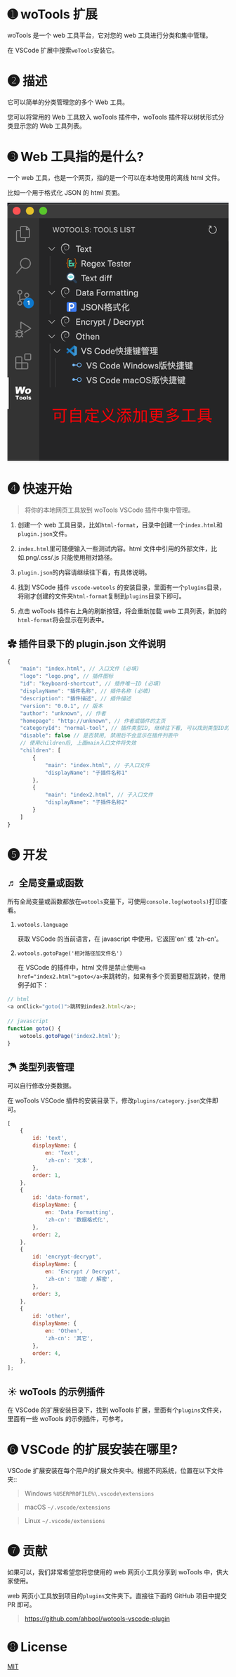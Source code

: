 # ➊ woTools 扩展

woTools 是一个 web 工具平台，它对您的 web 工具进行分类和集中管理。

在 VSCode 扩展中搜索`woTools`安装它。

# ➋ 描述

它可以简单的分类管理您的多个 Web 工具。

您可以将常用的 Web 工具放入 woTools 插件中，woTools 插件将以树状形式分类显示您的 Web 工具列表。

# ➌ Web 工具指的是什么?

一个 web 工具，也是一个网页，指的是一个可以在本地使用的离线 html 文件。

比如一个用于格式化 JSON 的 html 页面。

![image](screenshots/main.png)

# ➍ 快速开始

> 将你的本地网页工具放到 woTools VSCode 插件中集中管理。

1. 创建一个 web 工具目录，比如`html-format`，目录中创建一个`index.html`和`plugin.json`文件。

2. `index.html`里可随便输入一些测试内容。html 文件中引用的外部文件，比如.png/.css/.js 只能使用相对路径。

3. `plugin.json`的内容请继续往下看，有具体说明。

4. 找到 VSCode 插件 `vscode-wotools` 的安装目录，里面有一个`plugins`目录，将刚才创建的文件夹`html-format`复制到`plugins`目录下即可。

5. 点击 woTools 插件右上角的刷新按钮，将会重新加载 web 工具列表，新加的`html-format`将会显示在列表中。

## ✿ 插件目录下的 plugin.json 文件说明

```javascript
{
    "main": "index.html", // 入口文件 (必填)
    "logo": "logo.png", // 插件图标
    "id": "keyboard-shortcut", // 插件唯一ID (必填)
    "displayName": "插件名称", // 插件名称 (必填)
    "description": "插件描述", // 插件描述
    "version": "0.0.1", // 版本
    "author": "unknown", // 作者
    "homepage": "http://unknown", // 作者或插件的主页
    "categoryId": "normal-tool", // 插件类型ID, 继续往下看, 可以找到类型ID的更多说明
    "disable": false // 是否禁用, 禁用后不会显示在插件列表中
    // 使用children后, 上面main入口文件将失效
    "children": [
        {
            "main": "index.html", // 子入口文件
            "displayName": "子插件名称1"
        },
        {
            "main": "index2.html", // 子入口文件
            "displayName": "子插件名称2"
        }
    ]
}
```

# ➎ 开发

## ♬ 全局变量或函数

所有全局变量或函数都放在`wotools`变量下，可使用`console.log(wotools)`打印查看。

1. `wotools.language`

    获取 VSCode 的当前语言，在 javascript 中使用，它返回'en' 或 'zh-cn'。

2. `wotools.gotoPage('相对路径加文件名')`

    在 VSCode 的插件中，html 文件是禁止使用`<a href="index2.html">goto</a>`来跳转的，如果有多个页面要相互跳转，使用例子如下：

```javascript
// html
<a onClick="goto()">跳转到index2.html</a>;

// javascript
function goto() {
    wotools.gotoPage('index2.html');
}
```

## ☂ 类型列表管理

可以自行修改分类数据。

在 woTools VSCode 插件的安装目录下，修改`plugins/category.json`文件即可。

```javascript
[
    {
        id: 'text',
        displayName: {
            en: 'Text',
            'zh-cn': '文本',
        },
        order: 1,
    },
    {
        id: 'data-format',
        displayName: {
            en: 'Data Formatting',
            'zh-cn': '数据格式化',
        },
        order: 2,
    },
    {
        id: 'encrypt-decrypt',
        displayName: {
            en: 'Encrypt / Decrypt',
            'zh-cn': '加密 / 解密',
        },
        order: 3,
    },
    {
        id: 'other',
        displayName: {
            en: 'Othen',
            'zh-cn': '其它',
        },
        order: 4,
    },
];
```

## ☀ woTools 的示例插件

在 VSCode 的扩展安装目录下，找到 woTools 扩展，里面有个`plugins`文件夹，里面有一些 woTools 的示例插件，可参考。

# ➏ VSCode 的扩展安装在哪里?

VSCode 扩展安装在每个用户的扩展文件夹中。根据不同系统，位置在以下文件夹::

> Windows `%USERPROFILE%\.vscode\extensions`

> macOS `~/.vscode/extensions`

> Linux `~/.vscode/extensions`

# ➐ 贡献

如果可以，我们非常希望您将您使用的 web 网页小工具分享到 woTools 中，供大家使用。

web 网页小工具放到项目的`plugins`文件夹下。直接往下面的 GitHub 项目中提交 PR 即可。

> https://github.com/ahbool/wotools-vscode-plugin

# ➑ License

[MIT](LICENSE)
